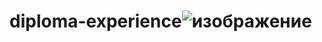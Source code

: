 # diploma-experience![изображение](https://github.com/Alionaaaa/diploma-experience/assets/82030842/d6016093-e3a5-43db-bf2b-07c2e805602f)
